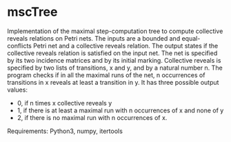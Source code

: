# mscTree

Implementation of the maximal step-computation tree to compute collective reveals relations on Petri nets.
The inputs are a bounded and equal-conflicts Petri net and a collective reveals relation.
The output states if the collective reveals relation is satisfied on the input net.
The net is specified by its two incidence matrices and by its initial marking.
Collective reveals is specified by two lists of transitions, x and y, and by a natural number n. 
The program checks if in all the maximal runs of the net, n occurrences of transitions in x reveals at least 
a transition in y.
It has three possible output values: 
- 0, if n times x collective reveals y
- 1, if there is at least a maximal run with n occurrences of x and none of y
- 2, if there is no maximal run with n occurrences of x.

Requirements:
Python3, numpy, itertools
